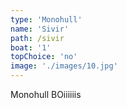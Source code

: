 ```yaml
---
type: 'Monohull'
name: 'Sivir'
path: /sivir
boat: '1'
topChoice: 'no'
image: './images/10.jpg'
---
```


Monohull BOiiiiiis